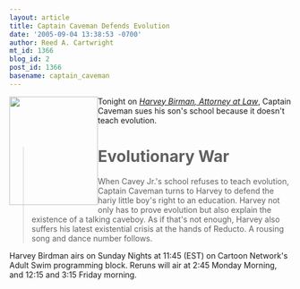 ```yaml
---
layout: article
title: Captain Caveman Defends Evolution
date: '2005-09-04 13:38:53 -0700'
author: Reed A. Cartwright
mt_id: 1366
blog_id: 2
post_id: 1366
basename: captain_caveman
---
```

<img src="{{ site.baseurl }}/uploads/2005/captaincaveman.jpg" alt="" width="158" height="194" style="float:left;" />

Tonight on _[Harvey Birman, Attorney at Law](http://www.adultswim.com/shows/birdman/index.html?showId=316907&amp;name=Harvey%20Birdman&amp;timezone=EST)_, Captain Caveman sues his son's school because it doesn't teach evolution.

> # Evolutionary War
> 
> When Cavey Jr.'s school refuses to teach evolution, Captain Caveman turns to Harvey to defend the hariy little boy's right to an education.  Harvey not only has to prove evolution but also explain the existence of a talking caveboy.  As if that's not enough, Harvey also suffers his latest existential crisis at the hands of Reducto.  A rousing song and dance number follows.

Harvey Birdman airs on Sunday Nights at 11:45 (EST) on Cartoon Network's Adult Swim programming block.  Reruns will air at 2:45 Monday Morning, and 12:15 and 3:15 Friday morning.
